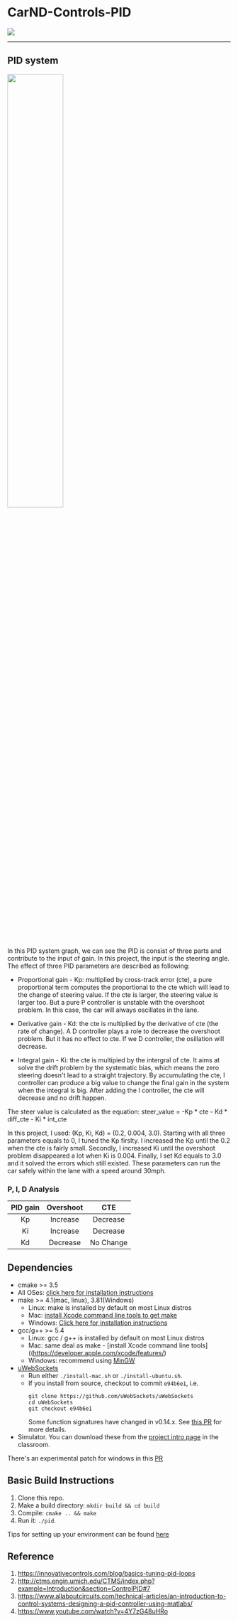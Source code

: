 # CarND-Controls-PID

<img src="./graph/result.gif">

---

## PID system

<img src="./graph/system.PNG" width="50%" height="50%">

In this PID system graph, we can see the PID is consist of three parts and contribute to the input of gain. In this project, the input is the steering angle.
The effect of three PID parameters are described as following: 

* Proportional gain - Kp: multiplied by cross-track error (cte), a pure proportional term computes the proportional to the cte which will lead to the change of steering value. If the cte is larger, the steering value is larger too. But a pure P controller is unstable with the overshoot problem. In this case, the car will always oscillates in the lane.
 
* Derivative gain - Kd: the cte is multiplied by the derivative of cte (the rate of change). A D controller plays a role to decrease the overshoot problem. But it has no effect to cte. If we D controller, the osillation will decrease.
 
* Integral gain - Ki: the cte is multipied by the intergral of cte. It aims at solve the drift problem by the systematic bias, which means the zero steering doesn't lead to a straight trajectory. By accumulating the cte, I controller can produce a big value to change the final gain in the system when the integral is big. After adding the I controller, the cte will decrease and no drift happen.


The steer value is calculated as the equation:
steer_value = -Kp * cte - Kd * diff_cte - Ki * int_cte

In this project, I used: (Kp, Ki, Kd) = (0.2, 0.004, 3.0). Starting with all three parameters equals to 0, I tuned the Kp firslty. I increased the Kp until the 0.2 when the cte is fairly small. Secondly, I increased Ki until the overshoot problem disappeared a lot when Ki is 0.004. Finally, I set Kd equals to 3.0 and it solved the errors which still existed. These parameters can run the car safely within the lane with a speed around 30mph.

### P, I, D Analysis

| PID gain    | Overshoot | CTE|
| :--------:    |  :-----:  | :------:  |
| Kp          |Increase       | Decrease    |
| Ki         | Increase     | Decrease    |
| Kd           | Decrease      | No Change   |


## Dependencies

* cmake >= 3.5
 * All OSes: [click here for installation instructions](https://cmake.org/install/)
* make >= 4.1(mac, linux), 3.81(Windows)
  * Linux: make is installed by default on most Linux distros
  * Mac: [install Xcode command line tools to get make](https://developer.apple.com/xcode/features/)
  * Windows: [Click here for installation instructions](http://gnuwin32.sourceforge.net/packages/make.htm)
* gcc/g++ >= 5.4
  * Linux: gcc / g++ is installed by default on most Linux distros
  * Mac: same deal as make - [install Xcode command line tools]((https://developer.apple.com/xcode/features/)
  * Windows: recommend using [MinGW](http://www.mingw.org/)
* [uWebSockets](https://github.com/uWebSockets/uWebSockets)
  * Run either `./install-mac.sh` or `./install-ubuntu.sh`.
  * If you install from source, checkout to commit `e94b6e1`, i.e.
    ```
    git clone https://github.com/uWebSockets/uWebSockets 
    cd uWebSockets
    git checkout e94b6e1
    ```
    Some function signatures have changed in v0.14.x. See [this PR](https://github.com/udacity/CarND-MPC-Project/pull/3) for more details.
* Simulator. You can download these from the [project intro page](https://github.com/udacity/self-driving-car-sim/releases) in the classroom.

There's an experimental patch for windows in this [PR](https://github.com/udacity/CarND-PID-Control-Project/pull/3)

## Basic Build Instructions

1. Clone this repo.
2. Make a build directory: `mkdir build && cd build`
3. Compile: `cmake .. && make`
4. Run it: `./pid`. 

Tips for setting up your environment can be found [here](https://classroom.udacity.com/nanodegrees/nd013/parts/40f38239-66b6-46ec-ae68-03afd8a601c8/modules/0949fca6-b379-42af-a919-ee50aa304e6a/lessons/f758c44c-5e40-4e01-93b5-1a82aa4e044f/concepts/23d376c7-0195-4276-bdf0-e02f1f3c665d)


## Reference

1. https://innovativecontrols.com/blog/basics-tuning-pid-loops
2. http://ctms.engin.umich.edu/CTMS/index.php?example=Introduction&section=ControlPID#7
3. https://www.allaboutcircuits.com/technical-articles/an-introduction-to-control-systems-designing-a-pid-controller-using-matlabs/
4. https://www.youtube.com/watch?v=4Y7zG48uHRo







